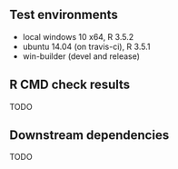 ## Test environments

* local windows 10 x64, R 3.5.2
* ubuntu 14.04 (on travis-ci), R 3.5.1
* win-builder (devel and release)

## R CMD check results

TODO

## Downstream dependencies

TODO
